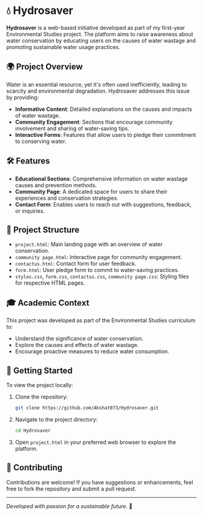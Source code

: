 
# 💧 Hydrosaver

**Hydrosaver** is a web-based initiative developed as part of my first-year Environmental Studies project. The platform aims to raise awareness about water conservation by educating users on the causes of water wastage and promoting sustainable water usage practices.

## 🌍 Project Overview

Water is an essential resource, yet it's often used inefficiently, leading to scarcity and environmental degradation. Hydrosaver addresses this issue by providing:

- **Informative Content**: Detailed explanations on the causes and impacts of water wastage.
- **Community Engagement**: Sections that encourage community involvement and sharing of water-saving tips.
- **Interactive Forms**: Features that allow users to pledge their commitment to conserving water.

## 🛠️ Features

- **Educational Sections**: Comprehensive information on water wastage causes and prevention methods.
- **Community Page**: A dedicated space for users to share their experiences and conservation strategies.
- **Contact Form**: Enables users to reach out with suggestions, feedback, or inquiries.

## 📁 Project Structure

- `project.html`: Main landing page with an overview of water conservation.
- `community page.html`: Interactive page for community engagement.
- `contactus.html`: Contact form for user feedback.
- `form.html`: User pledge form to commit to water-saving practices.
- `styles.css`, `form.css`, `contactus.css`, `community page.css`: Styling files for respective HTML pages.

## 🎓 Academic Context

This project was developed as part of the Environmental Studies curriculum to:

- Understand the significance of water conservation.
- Explore the causes and effects of water wastage.
- Encourage proactive measures to reduce water consumption.

## 🚀 Getting Started

To view the project locally:

1. Clone the repository:
   ```bash
   git clone https://github.com/Akshat073/Hydrosaver.git
   ```
2. Navigate to the project directory:
   ```bash
   cd Hydrosaver
   ```
3. Open `project.html` in your preferred web browser to explore the platform.

## 🤝 Contributing

Contributions are welcome! If you have suggestions or enhancements, feel free to fork the repository and submit a pull request.


---

*Developed with passion for a sustainable future.* 🌱
